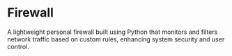 # Firewall
A lightweight personal firewall built using Python that monitors and filters network traffic based on custom rules, enhancing system security and user control.
